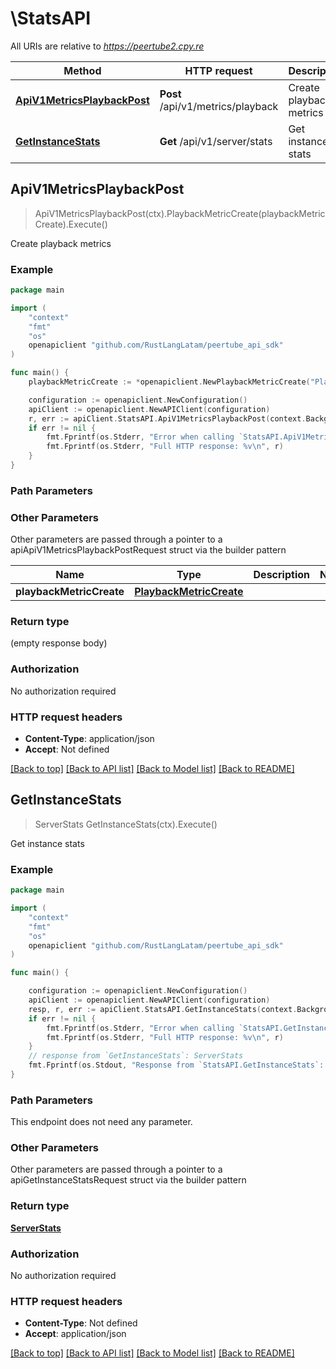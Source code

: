 # \StatsAPI

All URIs are relative to *https://peertube2.cpy.re*

Method | HTTP request | Description
------------- | ------------- | -------------
[**ApiV1MetricsPlaybackPost**](StatsAPI.md#ApiV1MetricsPlaybackPost) | **Post** /api/v1/metrics/playback | Create playback metrics
[**GetInstanceStats**](StatsAPI.md#GetInstanceStats) | **Get** /api/v1/server/stats | Get instance stats



## ApiV1MetricsPlaybackPost

> ApiV1MetricsPlaybackPost(ctx).PlaybackMetricCreate(playbackMetricCreate).Execute()

Create playback metrics



### Example

```go
package main

import (
	"context"
	"fmt"
	"os"
	openapiclient "github.com/RustLangLatam/peertube_api_sdk"
)

func main() {
	playbackMetricCreate := *openapiclient.NewPlaybackMetricCreate("PlayerMode_example", false, float32(123), float32(123), float32(123), float32(123), float32(123), openapiclient._api_v1_videos_ownership__id__accept_post_id_parameter{Int32: new(int32)}) // PlaybackMetricCreate |  (optional)

	configuration := openapiclient.NewConfiguration()
	apiClient := openapiclient.NewAPIClient(configuration)
	r, err := apiClient.StatsAPI.ApiV1MetricsPlaybackPost(context.Background()).PlaybackMetricCreate(playbackMetricCreate).Execute()
	if err != nil {
		fmt.Fprintf(os.Stderr, "Error when calling `StatsAPI.ApiV1MetricsPlaybackPost``: %v\n", err)
		fmt.Fprintf(os.Stderr, "Full HTTP response: %v\n", r)
	}
}
```

### Path Parameters



### Other Parameters

Other parameters are passed through a pointer to a apiApiV1MetricsPlaybackPostRequest struct via the builder pattern


Name | Type | Description  | Notes
------------- | ------------- | ------------- | -------------
 **playbackMetricCreate** | [**PlaybackMetricCreate**](PlaybackMetricCreate.md) |  | 

### Return type

 (empty response body)

### Authorization

No authorization required

### HTTP request headers

- **Content-Type**: application/json
- **Accept**: Not defined

[[Back to top]](#) [[Back to API list]](../README.md#documentation-for-api-endpoints)
[[Back to Model list]](../README.md#documentation-for-models)
[[Back to README]](../README.md)


## GetInstanceStats

> ServerStats GetInstanceStats(ctx).Execute()

Get instance stats



### Example

```go
package main

import (
	"context"
	"fmt"
	"os"
	openapiclient "github.com/RustLangLatam/peertube_api_sdk"
)

func main() {

	configuration := openapiclient.NewConfiguration()
	apiClient := openapiclient.NewAPIClient(configuration)
	resp, r, err := apiClient.StatsAPI.GetInstanceStats(context.Background()).Execute()
	if err != nil {
		fmt.Fprintf(os.Stderr, "Error when calling `StatsAPI.GetInstanceStats``: %v\n", err)
		fmt.Fprintf(os.Stderr, "Full HTTP response: %v\n", r)
	}
	// response from `GetInstanceStats`: ServerStats
	fmt.Fprintf(os.Stdout, "Response from `StatsAPI.GetInstanceStats`: %v\n", resp)
}
```

### Path Parameters

This endpoint does not need any parameter.

### Other Parameters

Other parameters are passed through a pointer to a apiGetInstanceStatsRequest struct via the builder pattern


### Return type

[**ServerStats**](ServerStats.md)

### Authorization

No authorization required

### HTTP request headers

- **Content-Type**: Not defined
- **Accept**: application/json

[[Back to top]](#) [[Back to API list]](../README.md#documentation-for-api-endpoints)
[[Back to Model list]](../README.md#documentation-for-models)
[[Back to README]](../README.md)

